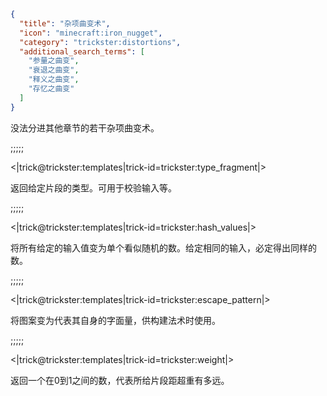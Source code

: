 ```json
{
  "title": "杂项曲变术",
  "icon": "minecraft:iron_nugget",
  "category": "trickster:distortions",
  "additional_search_terms": [
    "参量之曲变",
    "衰退之曲变",
    "释义之曲变",
    "存忆之曲变"
  ]
}
```

没法分进其他章节的若干杂项曲变术。

;;;;;

<|trick@trickster:templates|trick-id=trickster:type_fragment|>

返回给定片段的类型。可用于校验输入等。

;;;;;

<|trick@trickster:templates|trick-id=trickster:hash_values|>

将所有给定的输入值变为单个看似随机的数。给定相同的输入，必定得出同样的数。

;;;;;

<|trick@trickster:templates|trick-id=trickster:escape_pattern|>

将图案变为代表其自身的字面量，供构建法术时使用。

;;;;;

<|trick@trickster:templates|trick-id=trickster:weight|>

返回一个在0到1之间的数，代表所给片段距超重有多远。
